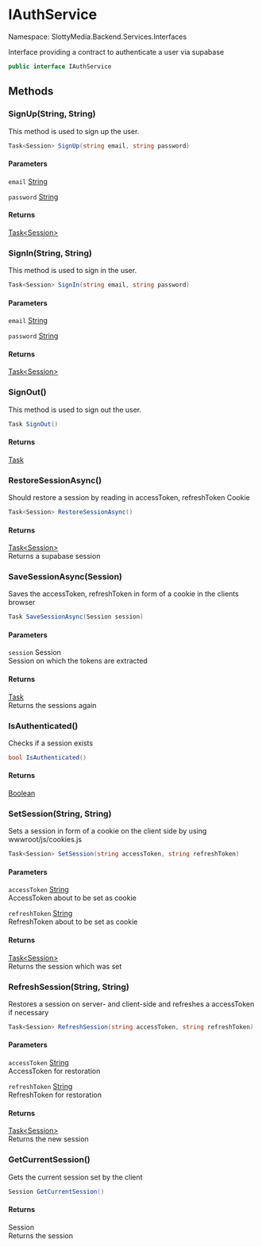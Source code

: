 # IAuthService

Namespace: SlottyMedia.Backend.Services.Interfaces

Interface providing a contract to authenticate a user via supabase

```csharp
public interface IAuthService
```

## Methods

### **SignUp(String, String)**

This method is used to sign up the user.

```csharp
Task<Session> SignUp(string email, string password)
```

#### Parameters

`email` [String](https://docs.microsoft.com/en-us/dotnet/api/system.string)<br>

`password` [String](https://docs.microsoft.com/en-us/dotnet/api/system.string)<br>

#### Returns

[Task&lt;Session&gt;](https://docs.microsoft.com/en-us/dotnet/api/system.threading.tasks.task-1)<br>

### **SignIn(String, String)**

This method is used to sign in the user.

```csharp
Task<Session> SignIn(string email, string password)
```

#### Parameters

`email` [String](https://docs.microsoft.com/en-us/dotnet/api/system.string)<br>

`password` [String](https://docs.microsoft.com/en-us/dotnet/api/system.string)<br>

#### Returns

[Task&lt;Session&gt;](https://docs.microsoft.com/en-us/dotnet/api/system.threading.tasks.task-1)<br>

### **SignOut()**

This method is used to sign out the user.

```csharp
Task SignOut()
```

#### Returns

[Task](https://docs.microsoft.com/en-us/dotnet/api/system.threading.tasks.task)<br>

### **RestoreSessionAsync()**

Should restore a session by reading in accessToken, refreshToken Cookie

```csharp
Task<Session> RestoreSessionAsync()
```

#### Returns

[Task&lt;Session&gt;](https://docs.microsoft.com/en-us/dotnet/api/system.threading.tasks.task-1)<br>
Returns a supabase session

### **SaveSessionAsync(Session)**

Saves the accessToken, refreshToken in form of a cookie in the clients browser

```csharp
Task SaveSessionAsync(Session session)
```

#### Parameters

`session` Session<br>
Session on which the tokens are extracted

#### Returns

[Task](https://docs.microsoft.com/en-us/dotnet/api/system.threading.tasks.task)<br>
Returns the sessions again

### **IsAuthenticated()**

Checks if a session exists

```csharp
bool IsAuthenticated()
```

#### Returns

[Boolean](https://docs.microsoft.com/en-us/dotnet/api/system.boolean)<br>

### **SetSession(String, String)**

Sets a session in form of a cookie on the client side by using wwwroot/js/cookies.js

```csharp
Task<Session> SetSession(string accessToken, string refreshToken)
```

#### Parameters

`accessToken` [String](https://docs.microsoft.com/en-us/dotnet/api/system.string)<br>
AccessToken about to be set as cookie

`refreshToken` [String](https://docs.microsoft.com/en-us/dotnet/api/system.string)<br>
RefreshToken about to be set as cookie

#### Returns

[Task&lt;Session&gt;](https://docs.microsoft.com/en-us/dotnet/api/system.threading.tasks.task-1)<br>
Returns the session which was set

### **RefreshSession(String, String)**

Restores a session on server- and client-side and refreshes a accessToken if necessary

```csharp
Task<Session> RefreshSession(string accessToken, string refreshToken)
```

#### Parameters

`accessToken` [String](https://docs.microsoft.com/en-us/dotnet/api/system.string)<br>
AccessToken for restoration

`refreshToken` [String](https://docs.microsoft.com/en-us/dotnet/api/system.string)<br>
RefreshToken for restoration

#### Returns

[Task&lt;Session&gt;](https://docs.microsoft.com/en-us/dotnet/api/system.threading.tasks.task-1)<br>
Returns the new session

### **GetCurrentSession()**

Gets the current session set by the client

```csharp
Session GetCurrentSession()
```

#### Returns

Session<br>
Returns the session
